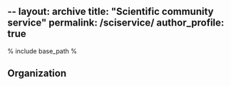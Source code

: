 --
layout: archive
title: "Scientific community service"
permalink: /sciservice/
author_profile: true
--

% include base_path %


## Organization


